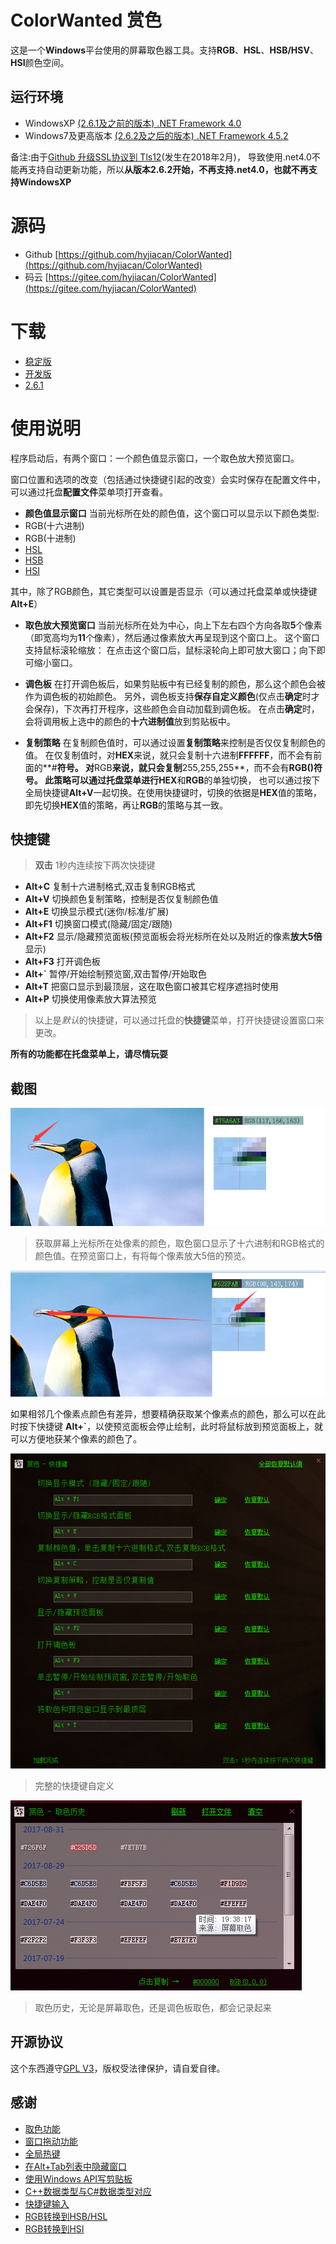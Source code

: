 # ColorWanted 赏色

这是一个**Windows**平台使用的屏幕取色器工具。支持**RGB**、**HSL**、**HSB/HSV**、**HSI**颜色空间。

## 运行环境 

- WindowsXP [(2.6.1及之前的版本) .NET Framework 4.0](http://www.microsoft.com/zh-cn/download/details.aspx?id=17718)    
- Windows7及更高版本 [(2.6.2及之后的版本) .NET Framework 4.5.2](https://www.microsoft.com/zh-CN/download/details.aspx?id=42642)

备注:由于[Github 升级SSL协议到 Tls12](https://blog.github.com/2018-02-23-weak-cryptographic-standards-removed/)(发生在2018年2月)，
导致使用.net4.0不能再支持自动更新功能，所以**从版本2.6.2开始，不再支持.net4.0，也就不再支持WindowsXP**

# 源码

- Github [https://github.com/hyjiacan/ColorWanted](https://github.com/hyjiacan/ColorWanted)
- 码云 [https://gitee.com/hyjiacan/ColorWanted](https://gitee.com/hyjiacan/ColorWanted)

# 下载

- [稳定版](https://github.com/hyjiacan/ColorWanted/releases)
- [开发版](https://github.com/hyjiacan/ColorWanted/blob/master/ColorWanted/bin/Release/ColorWanted.exe?raw=true)
- [2.6.1](https://github.com/hyjiacan/ColorWanted/blob/86b1fd2d88515282ae5195ef300164e024718c2b/ColorWanted/bin/Release/ColorWanted.exe?raw=true)

# 使用说明

程序启动后，有两个窗口：一个颜色值显示窗口，一个取色放大预览窗口。

窗口位置和选项的改变（包括通过快捷键引起的改变）会实时保存在配置文件中，可以通过托盘**配置文件**菜单项打开查看。

- **颜色值显示窗口**
当前光标所在处的颜色值，这个窗口可以显示以下颜色类型:
- RGB(十六进制)
- RGB(十进制)
- [HSL](https://baike.baidu.com/item/HSL)
- [HSB](https://baike.baidu.com/item/hsb)
- [HSI](https://baike.baidu.com/item/HSI)

其中，除了RGB颜色，其它类型可以设置是否显示（可以通过托盘菜单或快捷键**Alt+E**）

- **取色放大预览窗口**
当前光标所在处为中心，向上下左右四个方向各取**5**个像素（即宽高均为**11**个像素），然后通过像素放大再呈现到这个窗口上。
这个窗口支持鼠标滚轮缩放：
在点击这个窗口后，鼠标滚轮向上即可放大窗口；向下即可缩小窗口。

- **调色板**
在打开调色板后，如果剪贴板中有已经复制的颜色，那么这个颜色会被作为调色板的初始颜色。
另外，调色板支持**保存自定义颜色**(仅点击**确定**时才会保存)，下次再打开程序，这些颜色会自动加载到调色板。
在点击**确定**时，会将调用板上选中的颜色的**十六进制值**放到剪贴板中。

- **复制策略**
在复制颜色值时，可以通过设置**复制策略**来控制是否仅仅复制颜色的值。
在仅复制值时，对**HEX**来说，就只会复制十六进制**FFFFFF**，而不会有前面的**#**符号。
对**RGB**来说，就只会复制**255,255,255**，而不会有**RGB()**符号。
此策略可以通过托盘菜单进行**HEX**和**RGB**的单独切换，
也可以通过按下全局快捷键**Alt+V**一起切换。在使用快捷键时，切换的依据是**HEX**值的策略，即先切换**HEX**值的策略，再让**RGB**的策略与其一致。


## 快捷键

> **双击** 1秒内连续按下两次快捷键

- **Alt+C** 复制十六进制格式,双击复制RGB格式
- **Alt+V** 切换颜色复制策略，控制是否仅复制颜色值
- **Alt+E** 切换显示模式(迷你/标准/扩展)
- **Alt+F1** 切换窗口模式(隐藏/固定/跟随)
- **Alt+F2** 显示/隐藏预览面板(预览面板会将光标所在处以及附近的像素**放大5倍**显示)
- **Alt+F3** 打开调色板
- **Alt+`** 暂停/开始绘制预览窗,双击暂停/开始取色
- **Alt+T** 把窗口显示到最顶层，这在取色窗口被其它程序遮挡时使用
- **Alt+P** 切换使用像素放大算法预览

> 以上是*默认*的快捷键，可以通过托盘的**快捷键**菜单，打开快捷键设置窗口来更改。

**所有的功能都在托盘菜单上，请尽情玩耍**

## 截图

![取色](img/1.png)

> 获取屏幕上光标所在处像素的颜色，取色窗口显示了十六进制和RGB格式的颜色值。在预览窗口上，有将每个像素放大5倍的预览。

![放大像素点](img/2.png)
> 
如果相邻几个像素点颜色有差异，想要精确获取某个像素点的颜色，那么可以在此时按下快捷键 **Alt+`**，以使预览面板会停止绘制，此时将鼠标放到预览面板上，就可以方便地获某个像素的颜色了。

![快捷键自定义](img/hotkey.png)

> 完整的快捷键自定义

![取色历史](img/history.png)

> 取色历史，无论是屏幕取色，还是调色板取色，都会记录起来

## 开源协议

这个东西遵守[GPL V3](http://www.gnu.org/licenses/gpl-3.0.html)，版权受法律保护，请自爱自律。

## 感谢

- [取色功能](http://www.haolizi.net/example/view_102.html)
- [窗口拖动功能](http://blog.csdn.net/skysky01/article/details/9902247)
- [全局热键](http://www.cnblogs.com/Randy0528/archive/2013/02/04/2892062.html)
- [在Alt+Tab列表中隐藏窗口](http://bbs.csdn.net/topics/380256152#post-390885609)
- [使用Windows API写剪贴板](http://www.cnblogs.com/wind-net/archive/2012/11/01/2749558.html)
- [C++数据类型与C#数据类型对应](http://www.cnblogs.com/chuncn/archive/2011/12/20/2294096.html)
- [快捷键输入](http://www.jb51.net/article/60257.htm)
- [RGB转换到HSB/HSL](http://blog.csdn.net/jiangxinyu/article/details/8000999)    
- [RGB转换到HSI](http://blog.csdn.net/yangleo1987/article/details/53171623)